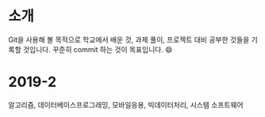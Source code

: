 소개
==
Git을 사용해 볼 목적으로 학교에서 배운 것, 과제 풀이, 프로젝트 대비 공부한 것들을 기록할 것입니다. 꾸준히 commit 하는 것이 목표입니다. :smile:

2019-2
==
알고리즘, 데이터베이스프로그래밍, 모바일응용, 빅데이터처리, 시스템 소프트웨어

